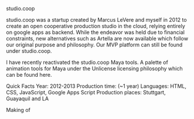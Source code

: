 studio.coop

studio.coop was a startup created by Marcus LeVere and myself in 2012 to create an open cooperative production studio in the cloud, relying entirely on google apps as backend. While the endeavor was held due to financial constraints, new alternatives such as Artella are now available which follow our original purpose and philosophy. Our MVP platform can still be found under studio.coop.

I have recently reactivated the studio.coop Maya tools. A palette of animation tools for Maya under the Unlicense licensing philosophy which can be found here.

Quick Facts
Year: 2012-2013
Production time: (~1 year)
Languages: HTML, CSS, JavaScript, Google Apps Script
Production places: Stuttgart, Guayaquil and LA

Making of
